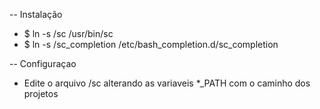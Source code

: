-- Instalação

- $ ln -s <path do project_sc>/sc /usr/bin/sc
- $ ln -s <path do project_sc>/sc_completion /etc/bash_completion.d/sc_completion

-- Configuraçao

- Edite o arquivo <path do project_sc>/sc alterando as variaveis *_PATH com o caminho dos projetos
